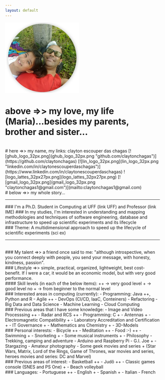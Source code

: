 ```yaml
---
layout: default
---
```

![me_mary_round_240px.png](me_mary_round_240px.png)
<br>
# above =>> my love, my life (Maria)...besides my parents, brother and sister...

<br>
# here =>> my name, my links: clayton escouper das chagas
[![ghub_logo_32px.png](ghub_logo_32px.png "github.com/claytonchagas")](https://github.com/claytonchagas)
[![lin_logo_32px.png](lin_logo_32px.png "linkedin.com/in/claytonescouperdaschagas")](https://www.linkedin.com/in/claytonescouperdaschagas)
![logo_lattes_32px27px.png](logo_lattes_32px27px.png)
[![gmail_logo_32px.png](gmail_logo_32px.png "claytonchagas1@gmail.com")](mailto:claytonchagas1@gmail.com)

<br>
# below =>> my whole story...

<br>
<hr>
### I'm a Ph.D. Student in Computing at UFF (link UFF) and Professor (link IME)
### In my studies, I'm interested in understanding and mapping methodologies and techniques of software engineering, database and infrastructure to speed up scientific experiments and its lifecycle
<br>
### Theme: A multidimensional approach to speed up the lifecycle of scientific experiments (sci ex)
<hr>

<br>
### My talent =>> a friend once said to me: "although introspective, when you connect deeply with people, you send your message, with honesty, kindness, passion".

<br>
### Lifestyle =>> simple, practical, organized, lightweight, best cost-benefit. If I were a car, it would be an economic model, but with very good performance.

<br>
#### Skill levels (in each of the below items):
++    -> very good level
+     -> good level
no +  -> from beginner to the normal level

<br>
### Interested areas in computing (currently):
- Programming: Java ++, Python and R
- Agile ++
- DevOps (CI/CD, IaaC, Conteiners)
- Refactoring
- Big Data and Data Science
- Machine Learning
- Cloud Computing

<br>
### Previous areas that I have some knowledge:
- Image and Video Processsing ++
- Radar and RCS ++
- Programming: C +
- Antennas +
- Electromagnetic Compatibility +
- Laboratory Accreditation and Certification +
- IT Governance +
- Mathematics ans Chemistry +
- 3D-Models

<br>
### Personal interests:
- Bicycle ++
- Meditation ++
- Food :-) ++
- Swimming +
- Snorkeling +
- Some musical instruments +
- Philosophy
- Trekking, camping and adventure
- Arduino and Raspberry Pi
- G.I. Joe +
- Stargazing
- Amateur photography
- Some geek movies and series + (Star Wars, Matrix, Lord of the Rings, Game of Thrones, war movies and series, heroes movies and series: DC and Marvel)

<br>
### Previous areas of interest:
- Basketball ++
- Judô ++
- Classic games console (SNES and PS One) +
- Beach volleyball

<br>
### Languages:
- Portuguese ++
- English +
- Spanish +
- Italian
- French
